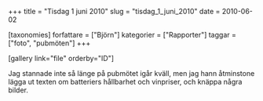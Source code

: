 +++
title = "Tisdag 1 juni 2010"
slug = "tisdag_1_juni_2010"
date = 2010-06-02

[taxonomies]
forfattare = ["Björn"]
kategorier = ["Rapporter"]
taggar = ["foto", "pubmöten"]
+++

[gallery link="file" orderby="ID"]

Jag stannade inte så länge på pubmötet igår kväll, men jag hann åtminstone lägga ut texten om batteriers hållbarhet och vinpriser, och knäppa några bilder.
